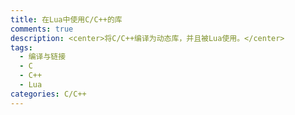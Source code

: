 ```yaml
---
title: 在Lua中使用C/C++的库
comments: true
description: <center>将C/C++编译为动态库，并且被Lua使用。</center>
tags:
  - 编译与链接
  - C
  - C++
  - Lua
categories: C/C++
---
```

